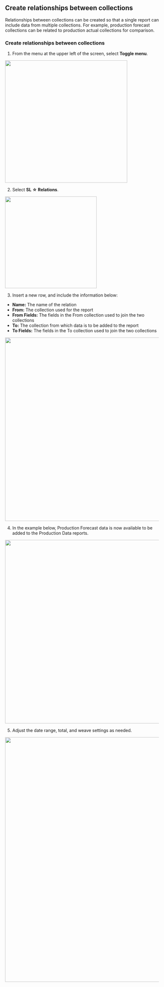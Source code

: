 ## Create relationships between collections

Relationships between collections can be created so that a single report can include data from multiple collections. For example, production forecast collections can be related to production actual collections for comparison.

### Create relationships between collections
1.  From the menu at the upper left of the screen, select **Toggle menu**.

<img src="../assets/tablerelations01.png"  style="width:400px" class="border"></img>

2. Select **SL ☆ Relations**.

<img src="../assets/tablerelations02.png"  style="width:300px" class="border"></img>

3. Insert a new row, and include the information below:
* **Name:** The name of the relation
* **From:** The collection used for the report
* **From Fields:** The fields in the From collection used to join the two collections
* **To:** The collection from which data is to be added to the report
* **To Fields:** The fields in the To collection used to join the two collections

<img src="../assets/tablerelations03.png"  style="width:600px" class="border"></img>

4. In the example below, Production Forecast data is now available to be added to the Production Data reports.

<img src="../assets/tablerelations04.png"  style="width:600px" class="border"></img>

5. Adjust the date range, total, and weave settings as needed.

<img src="../assets/tablerelations05.png"  style="width:800px" class="border"></img>